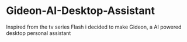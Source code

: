 # Gideon-AI-Desktop-Assistant
Inspired from the tv series Flash i decided to make Gideon, a AI powered desktop personal assistant

